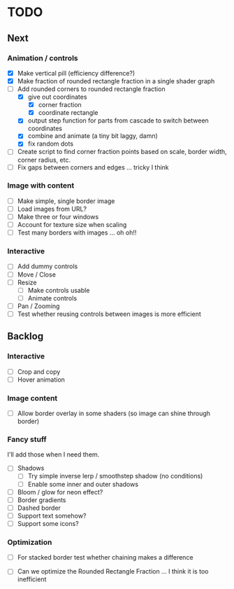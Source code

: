 # TODO

## Next

### Animation / controls

- [x] Make vertical pill (efficiency difference?)
- [x] Make fraction of rounded rectangle fraction in a single shader graph
- [ ] Add rounded corners to rounded rectangle fraction
    - [x] give out coordinates
        - [x] corner fraction
        - [x] coordinate rectangle
    - [x] output step function for parts from cascade to switch between coordinates
    - [x] combine and animate (a tiny bit laggy, damn)
    - [x] fix random dots
- [ ] Create script to find corner fraction points based on scale, border width, corner radius, etc.
- [ ] Fix gaps between corners and edges ... tricky I think

### Image with content

- [ ] Make simple, single border image
- [ ] Load images from URL?
- [ ] Make three or four windows
- [ ] Account for texture size when scaling
- [ ] Test many borders with images ... oh oh!!

### Interactive

- [ ] Add dummy controls
- [ ] Move / Close
- [ ] Resize
    - [ ] Make controls usable
    - [ ] Animate controls
- [ ] Pan / Zooming
- [ ] Test whether reusing controls between images is more efficient

## Backlog

### Interactive

- [ ] Crop and copy
- [ ] Hover animation

### Image content

- [ ] Allow border overlay in some shaders (so image can shine through border)

### Fancy stuff

I'll add those when I need them.

- [ ] Shadows
    - [ ] Try simple inverse lerp / smoothstep shadow (no conditions)
    - [ ] Enable some inner and outer shadows

- [ ] Bloom / glow for neon effect?
- [ ] Border gradients
- [ ] Dashed border
- [ ] Support text somehow?
- [ ] Support some icons?

### Optimization

- [ ] For stacked border test whether chaining makes a difference
- [ ] Can we optimize the Rounded Rectangle Fraction ... I think it is too inefficient

